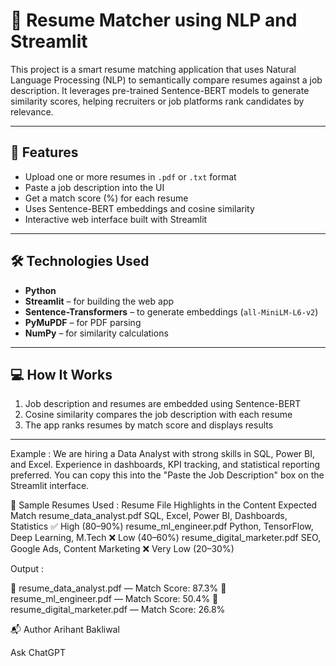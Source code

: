 # 🤖 Resume Matcher using NLP and Streamlit

This project is a smart resume matching application that uses Natural Language Processing (NLP) to semantically compare resumes against a job description. It leverages pre-trained Sentence-BERT models to generate similarity scores, helping recruiters or job platforms rank candidates by relevance.

---

## 🚀 Features

- Upload one or more resumes in `.pdf` or `.txt` format
- Paste a job description into the UI
- Get a match score (%) for each resume
- Uses Sentence-BERT embeddings and cosine similarity
- Interactive web interface built with Streamlit

---

## 🛠️ Technologies Used

- **Python**
- **Streamlit** – for building the web app
- **Sentence-Transformers** – to generate embeddings (`all-MiniLM-L6-v2`)
- **PyMuPDF** – for PDF parsing
- **NumPy** – for similarity calculations

---

## 💻 How It Works

1. Job description and resumes are embedded using Sentence-BERT
2. Cosine similarity compares the job description with each resume
3. The app ranks resumes by match score and displays results


---
Example :
We are hiring a Data Analyst with strong skills in SQL, Power BI, and Excel.
Experience in dashboards, KPI tracking, and statistical reporting preferred.
You can copy this into the "Paste the Job Description" box on the Streamlit interface.

📄 Sample Resumes Used :
Resume File	Highlights in the Content	Expected Match
resume_data_analyst.pdf	SQL, Excel, Power BI, Dashboards, Statistics	✅ High (80–90%)
resume_ml_engineer.pdf	Python, TensorFlow, Deep Learning, M.Tech	❌ Low (40–60%)
resume_digital_marketer.pdf	SEO, Google Ads, Content Marketing	❌ Very Low (20–30%)

Output :

📄 resume_data_analyst.pdf — Match Score: 87.3%
📄 resume_ml_engineer.pdf — Match Score: 50.4%
📄 resume_digital_marketer.pdf — Match Score: 26.8%


📬 Author
Arihant Bakliwal











Ask ChatGPT

